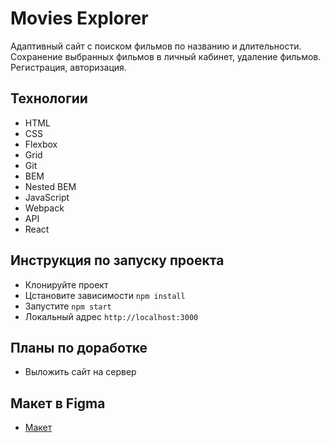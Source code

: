 # Movies Explorer

Адаптивный сайт с поиском фильмов по названию и длительности. Сохранение выбранных фильмов в личный кабинет, удаление фильмов. Регистрация, авторизация.

## Технологии

* HTML
* CSS
* Flexbox
* Grid
* Git
* BEM
* Nested BEM
* JavaScript
* Webpack
* API
* React

## Инструкция по запуску проекта

* Клонируйте проект
* Цстановите зависимости `npm install`
* Запустите `npm start`
* Локальный адрес `http://localhost:3000`

## Планы по доработке

* Выложить сайт на сервер

## Макет в Figma

* [Макет](https://www.figma.com/file/x3rMakkGqdmGhCzbyPGLBN/Diploma-(Copy)?type=design&node-id=891%3A3857&t=EqhSxb9mZ1oWDUlO-1)



